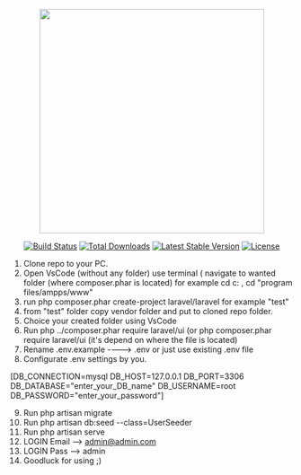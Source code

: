 <p align="center"><a href="https://laravel.com" target="_blank"><img src="https://raw.githubusercontent.com/laravel/art/master/logo-lockup/5%20SVG/2%20CMYK/1%20Full%20Color/laravel-logolockup-cmyk-red.svg" width="400"></a></p>

<p align="center">
<a href="https://travis-ci.org/laravel/framework"><img src="https://travis-ci.org/laravel/framework.svg" alt="Build Status"></a>
<a href="https://packagist.org/packages/laravel/framework"><img src="https://img.shields.io/packagist/dt/laravel/framework" alt="Total Downloads"></a>
<a href="https://packagist.org/packages/laravel/framework"><img src="https://img.shields.io/packagist/v/laravel/framework" alt="Latest Stable Version"></a>
<a href="https://packagist.org/packages/laravel/framework"><img src="https://img.shields.io/packagist/l/laravel/framework" alt="License"></a>
</p>


1) Clone repo to your PC.
2) Open VsCode (without any folder) use terminal ( navigate to wanted folder (where composer.phar is located)
for example cd c: , cd "program files/ampps/www"
3) run php composer.phar create-project laravel/laravel <your desired folder name> for example "test"
4) from "test" folder copy vendor folder and put to cloned repo folder.
5) Choice your created folder using VsCode 
6) Run  php ../composer.phar require laravel/ui (or php composer.phar require laravel/ui (it's depend on where the file is located)
7) Rename .env.example ----> .env   or just use existing .env file
8) Configurate .env settings by you.

[DB_CONNECTION=mysql
DB_HOST=127.0.0.1
DB_PORT=3306
DB_DATABASE="enter_your_DB_name"
DB_USERNAME=root
DB_PASSWORD="enter_your_password"]

9) Run              php artisan migrate
10) Run             php artisan db:seed --class=UserSeeder
11) Run             php artisan serve
12) LOGIN Email --> admin@admin.com
13) LOGIN Pass  --> admin
14) Goodluck for using ;)
